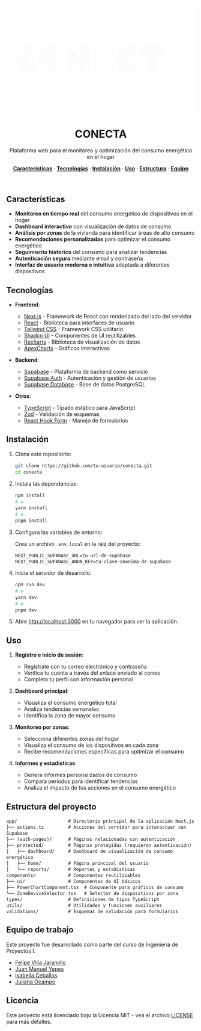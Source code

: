 <div align="center">
  <img alt="Conecta - Optimización energética para el hogar" src="/public/conecta-logo.svg">
  <h1 align="center">CONECTA</h1>
</div>

<p align="center">
 Plataforma web para el monitoreo y optimización del consumo energético en el hogar
</p>

<p align="center">
  <a href="#características"><strong>Características</strong></a> ·
  <a href="#tecnologías"><strong>Tecnologías</strong></a> ·
  <a href="#instalación"><strong>Instalación</strong></a> ·
  <a href="#uso"><strong>Uso</strong></a> ·
  <a href="#estructura-del-proyecto"><strong>Estructura</strong></a> ·
  <a href="#equipo-de-desarrollo"><strong>Equipo</strong></a>
</p>
<br/>

## Características

- **Monitoreo en tiempo real** del consumo energético de dispositivos en el hogar
- **Dashboard interactivo** con visualización de datos de consumo
- **Análisis por zonas** de la vivienda para identificar áreas de alto consumo
- **Recomendaciones personalizadas** para optimizar el consumo energético
- **Seguimiento histórico** del consumo para analizar tendencias
- **Autenticación segura** mediante email y contraseña
- **Interfaz de usuario moderna e intuitiva** adaptada a diferentes dispositivos

## Tecnologías

- **Frontend**:

  - [Next.js](https://nextjs.org/) - Framework de React con renderizado del lado del servidor
  - [React](https://reactjs.org/) - Biblioteca para interfaces de usuario
  - [Tailwind CSS](https://tailwindcss.com/) - Framework CSS utilitario
  - [Shadcn UI](https://ui.shadcn.com/) - Componentes de UI reutilizables
  - [Recharts](https://recharts.org/) - Biblioteca de visualización de datos
  - [ApexCharts](https://apexcharts.com/) - Gráficos interactivos

- **Backend**:

  - [Supabase](https://supabase.com/) - Plataforma de backend como servicio
  - [Supabase Auth](https://supabase.com/auth) - Autenticación y gestión de usuarios
  - [Supabase Database](https://supabase.com/database) - Base de datos PostgreSQL

- **Otros**:
  - [TypeScript](https://www.typescriptlang.org/) - Tipado estático para JavaScript
  - [Zod](https://zod.dev/) - Validación de esquemas
  - [React Hook Form](https://react-hook-form.com/) - Manejo de formularios

## Instalación

1. Clona este repositorio:

   ```bash
   git clone https://github.com/tu-usuario/conecta.git
   cd conecta
   ```

2. Instala las dependencias:

   ```bash
   npm install
   # o
   yarn install
   # o
   pnpm install
   ```

3. Configura las variables de entorno:

   Crea un archivo `.env.local` en la raíz del proyecto:

   ```
   NEXT_PUBLIC_SUPABASE_URL=tu-url-de-supabase
   NEXT_PUBLIC_SUPABASE_ANON_KEY=tu-clave-anonima-de-supabase
   ```

4. Inicia el servidor de desarrollo:

   ```bash
   npm run dev
   # o
   yarn dev
   # o
   pnpm dev
   ```

5. Abre [http://localhost:3000](http://localhost:3000) en tu navegador para ver la aplicación.

## Uso

1. **Registro e inicio de sesión**:

   - Regístrate con tu correo electrónico y contraseña
   - Verifica tu cuenta a través del enlace enviado al correo
   - Completa tu perfil con información personal

2. **Dashboard principal**:

   - Visualiza el consumo energético total
   - Analiza tendencias semanales
   - Identifica la zona de mayor consumo

3. **Monitoreo por zonas**:

   - Selecciona diferentes zonas del hogar
   - Visualiza el consumo de los dispositivos en cada zona
   - Recibe recomendaciones específicas para optimizar el consumo

4. **Informes y estadísticas**:
   - Genera informes personalizados de consumo
   - Compara períodos para identificar tendencias
   - Analiza el impacto de tus acciones en el consumo energético

## Estructura del proyecto

```
app/                   # Directorio principal de la aplicación Next.js
├── actions.ts         # Acciones del servidor para interactuar con Supabase
├── (auth-pages)/      # Páginas relacionadas con autenticación
├── protected/         # Páginas protegidas (requieren autenticación)
│   ├── dashboard/     # Dashboard de visualización de consumo energético
│   ├── home/          # Página principal del usuario
│   └── reports/       # Reportes y estadísticas
components/            # Componentes reutilizables
├── ui/                # Componentes de UI básicos
├── PowerChartComponent.tsx  # Componente para gráficos de consumo
└── ZoneDeviceSelector.tsx   # Selector de dispositivos por zona
types/                 # Definiciones de tipos TypeScript
utils/                 # Utilidades y funciones auxiliares
validations/           # Esquemas de validación para formularios
```

## Equipo de trabajo

Este proyecto fue desarrollado como parte del curso de Ingeniería de Proyectos I.

- [Felipe Villa Jaramillo](mailto:villajaramillofelipe4@gmail.com)
- [Juan Manuel Yepes]()
- [Isabella Ceballos]()
- [Juliana Ocampo]()

## Licencia

Este proyecto está licenciado bajo la Licencia MIT - vea el archivo [LICENSE](LICENSE) para más detalles.
